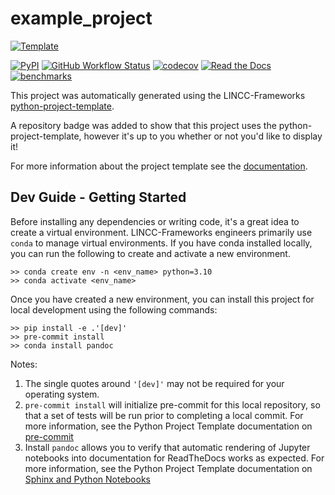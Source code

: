 # example_project

[![Template](https://img.shields.io/badge/Template-LINCC%20Frameworks%20Python%20Project%20Template-brightgreen)](https://lincc-ppt.readthedocs.io/en/latest/)

[![PyPI](https://img.shields.io/pypi/v/example_project?color=blue&logo=pypi&logoColor=white)](https://pypi.org/project/example_project/)
[![GitHub Workflow Status](https://img.shields.io/github/actions/workflow/status/my-organization/example_project/smoke-test.yml)](https://github.com/my-organization/example_project/actions/workflows/smoke-test.yml)
[![codecov](https://codecov.io/gh/my-organization/example_project/branch/main/graph/badge.svg)](https://codecov.io/gh/my-organization/example_project)
[![Read the Docs](https://img.shields.io/readthedocs/example_project)](https://example_project.readthedocs.io/)
[![benchmarks](https://img.shields.io/github/actions/workflow/status/my-organization/example_project/asv-main.yml?label=benchmarks)](https://my-organization.github.io/example_project/)

This project was automatically generated using the LINCC-Frameworks 
[python-project-template](https://github.com/lincc-frameworks/python-project-template).

A repository badge was added to show that this project uses the python-project-template, however it's up to
you whether or not you'd like to display it!

For more information about the project template see the 
[documentation](https://lincc-ppt.readthedocs.io/en/latest/).

## Dev Guide - Getting Started

Before installing any dependencies or writing code, it's a great idea to create a
virtual environment. LINCC-Frameworks engineers primarily use `conda` to manage virtual
environments. If you have conda installed locally, you can run the following to
create and activate a new environment.

```
>> conda create env -n <env_name> python=3.10
>> conda activate <env_name>
```

Once you have created a new environment, you can install this project for local
development using the following commands:

```
>> pip install -e .'[dev]'
>> pre-commit install
>> conda install pandoc
```

Notes:
1. The single quotes around `'[dev]'` may not be required for your operating system.
2. `pre-commit install` will initialize pre-commit for this local repository, so
   that a set of tests will be run prior to completing a local commit. For more
   information, see the Python Project Template documentation on 
   [pre-commit](https://lincc-ppt.readthedocs.io/en/latest/practices/precommit.html)
3. Install `pandoc` allows you to verify that automatic rendering of Jupyter notebooks
   into documentation for ReadTheDocs works as expected. For more information, see
   the Python Project Template documentation on
   [Sphinx and Python Notebooks](https://lincc-ppt.readthedocs.io/en/latest/practices/sphinx.html#python-notebooks)
